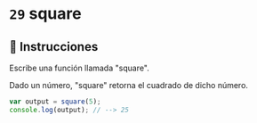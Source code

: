 # `29` square

## 📝 Instrucciones

Escribe una función llamada "square".

Dado un número, "square" retorna el cuadrado de dicho número.

```Javascript
var output = square(5);
console.log(output); // --> 25
```